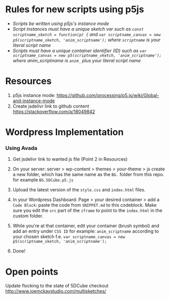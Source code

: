 # Rules for new scripts using p5js
- *Scripts be written using p5js's instance mode*
- *Script instances must have a unique sketch var such as
  ```const scriptname_sketch = function(p) {``` and ```var scriptname_canvas = new p5(scriptname_sketch, 'anim_scriptname');``` where ```scriptname``` is your literal script name*
- *Scripts must have a unique container identifier (ID) such as ```var scriptname_canvas = new p5(scriptname_sketch, 'anim_scriptname');``` where anim_scriptname is ```anim_``` plus your literal script name*

# Resources
1.  p5js instance mode: https://github.com/processing/p5.js/wiki/Global-and-instance-mode
2. Create jsdelivr link to github content https://stackoverflow.com/a/18049842

# Wordpress Implementation
### Using Avada
1. Get jsdelivr link to wanted js file (Point 2 in Resources)

2. On your server: server > wp-content > themes > your-theme > js
  create a new folder, which has the same name as the ```BG.``` folder from this repo. for example ```BG.5DCube.p5.js```

3. Upload the latest version of the ```style.css``` and ```index.html``` files.

4. In your Wordpress Dashboard: Page > your desired container > add a ```Code Block```:
  paste the code from ```SNIPPET.md``` to this codeblock. Make sure you edit the ```src``` part of the ```iframe``` to point to the
  ```index.html``` in the custom folder.

5. While you're at that container, edit your container (brush symbol) and add an entry under ```CSS ID``` for example: ```anim_scriptname```
  according to your chosen sketch f.e. ```var scriptname_canvas = new p5(scriptname_sketch, 'anim_scriptname');```

5. Done!

# Open points
Update flocking to the state of 5DCube
checkout http://www.joemckaystudio.com/multisketches/
